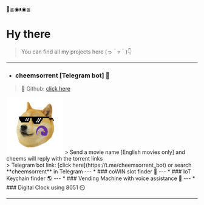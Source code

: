 👋≧◉ᴥ◉≦
# Hy there
> You can find all my projects here (っ＾▿＾)👇

---
* ### cheemsorrent [Telegram bot] 🤖
> :postbox: Github: [click here](https://github.com/ashvnv/cheemsorrent)
<img src="https://raw.githubusercontent.com/ashvnv/cheemsorrent/main/temp/cheemspic.png" width="150" height="150">
> Send a movie name [English movies only] and cheems will reply with the torrent links<br>
> Telegram bot link: [click here](https://t.me/cheemsorrent_bot) or search **cheemsorrent** in Telegram
---
* ### coWIN slot finder 💉
---
* ### IoT Keychain finder 🌎
---
* ### Vending Machine with voice assistance 🎤
---
* ### Digital Clock using 8051 ⏲️

---

